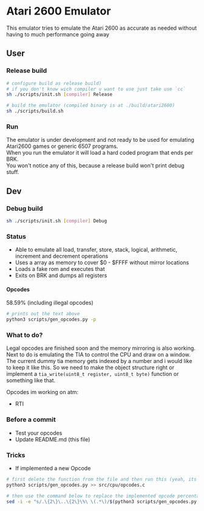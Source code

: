# Atari 2600 Emulator

This emulator tries to emulate the Atari 2600 as accurate as needed without having to much performance going away


## User



### Release build

```sh
# configure build as release build)
# if you don't know wich compiler u want to use just take use `cc`
sh ./scripts/init.sh [compiler] Release

# build the emulator (compiled binary is at ./build/atari2600)
sh ./scripts/build.sh
```

### Run

The emulator is under development and not ready to be used for emulating Atari2600 games or generic 6507 programs. \
When you run the emulator it will load a hard coded program that ends per BRK. \
You won't notice any of this, because a release build won't print debug stuff.


## Dev



### Debug build

```sh
sh ./scripts/init.sh [compiler] Debug
```


### Status

- Able to emulate all load, transfer, store, stack, logical, arithmetic, increment and decrement operations
- Uses a array as memory to cover $0 - $FFFF without mirror locations
- Loads a fake rom and executes that
- Exits on BRK and dumps all registers


#### Opcodes

58.59% (including illegal opcodes)
```sh
# prints out the text above
python3 scripts/gen_opcodes.py -p
```


### What to do?

Legal opcodes are finished soon and the memory mirroring is also working. Next to do is emulating the TIA to
control the CPU and draw on a window.
The current dummy tia memory gets indexed by a number and i would like to keep it like this.
So we need to make the object structure right or implement a `tia_write(uint8_t register, uint8_t byte)` function or something like that.

Opcodes im working on atm:
- RTI

### Before a commit
- Test your opcodes
- Update README.md (this file)


### Tricks

- If implemented a new Opcode
```sh
# first delete the function from the file and then run this (yeah, its kinda shitty ik)
python3 scripts/gen_opcodes.py >> src/cpu/opcodes.c

# then use the command below to replace the implemented opcode percentage in the README
sed -i -e "s/.\{2\}\..\{2\}\%\ \(.*\)/$(python3 scripts/gen_opcodes.py -p)/" README.md
```



